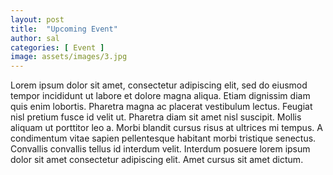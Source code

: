 ```yaml
---
layout: post
title:  "Upcoming Event"
author: sal
categories: [ Event ]
image: assets/images/3.jpg
---
```

Lorem ipsum dolor sit amet, consectetur adipiscing elit, sed do eiusmod tempor incididunt ut labore et dolore magna aliqua. Etiam dignissim diam quis enim lobortis. Pharetra magna ac placerat vestibulum lectus. Feugiat nisl pretium fusce id velit ut. Pharetra diam sit amet nisl suscipit. Mollis aliquam ut porttitor leo a. Morbi blandit cursus risus at ultrices mi tempus. A condimentum vitae sapien pellentesque habitant morbi tristique senectus. Convallis convallis tellus id interdum velit. Interdum posuere lorem ipsum dolor sit amet consectetur adipiscing elit. Amet cursus sit amet dictum.
